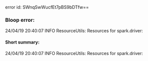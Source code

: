 error id: SWnqSwWucfEt7pBS9bDTfw==
### Bloop error:

24/04/19 20:40:07 INFO ResourceUtils: Resources for spark.driver:
#### Short summary: 

24/04/19 20:40:07 INFO ResourceUtils: Resources for spark.driver: